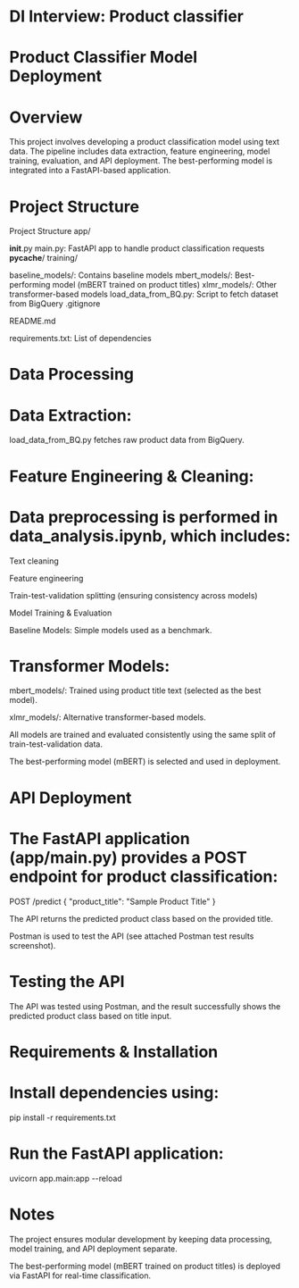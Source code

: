 # DI Interview: Product classifier 

# Product Classifier Model Deployment

# Overview

This project involves developing a product classification model using text data. The pipeline includes data extraction, feature engineering, model training, evaluation, and API deployment. The best-performing model is integrated into a FastAPI-based application.

# Project Structure

Project Structure
app/

__init__.py
main.py: FastAPI app to handle product classification requests
__pycache__/
training/

baseline_models/: Contains baseline models
mbert_models/: Best-performing model (mBERT trained on product titles)
xlmr_models/: Other transformer-based models
load_data_from_BQ.py: Script to fetch dataset from BigQuery
.gitignore

README.md

requirements.txt: List of dependencies

# Data Processing

# Data Extraction:

load_data_from_BQ.py fetches raw product data from BigQuery.

# Feature Engineering & Cleaning:

# Data preprocessing is performed in data_analysis.ipynb, which includes:

Text cleaning

Feature engineering

Train-test-validation splitting (ensuring consistency across models)

Model Training & Evaluation

Baseline Models: Simple models used as a benchmark.

# Transformer Models:

mbert_models/: Trained using product title text (selected as the best model).

xlmr_models/: Alternative transformer-based models.

All models are trained and evaluated consistently using the same split of train-test-validation data.

The best-performing model (mBERT) is selected and used in deployment.

# API Deployment

# The FastAPI application (app/main.py) provides a POST endpoint for product classification:

POST /predict
{
    "product_title": "Sample Product Title"
}

The API returns the predicted product class based on the provided title.

Postman is used to test the API (see attached Postman test results screenshot).

# Testing the API

The API was tested using Postman, and the result successfully shows the predicted product class based on title input.

# Requirements & Installation

# Install dependencies using:

pip install -r requirements.txt

# Run the FastAPI application:

uvicorn app.main:app --reload

# Notes

The project ensures modular development by keeping data processing, model training, and API deployment separate.

The best-performing model (mBERT trained on product titles) is deployed via FastAPI for real-time classification.


